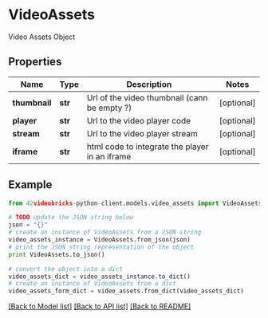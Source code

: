 # VideoAssets

Video Assets Object

## Properties
Name | Type | Description | Notes
------------ | ------------- | ------------- | -------------
**thumbnail** | **str** | Url of the video thumbnail (cann be empty ?) | [optional] 
**player** | **str** | Url to the video player code | [optional] 
**stream** | **str** | Url to the video player stream | [optional] 
**iframe** | **str** | html code to integrate the player in an iframe | [optional] 

## Example

```python
from 42videobricks-python-client.models.video_assets import VideoAssets

# TODO update the JSON string below
json = "{}"
# create an instance of VideoAssets from a JSON string
video_assets_instance = VideoAssets.from_json(json)
# print the JSON string representation of the object
print VideoAssets.to_json()

# convert the object into a dict
video_assets_dict = video_assets_instance.to_dict()
# create an instance of VideoAssets from a dict
video_assets_form_dict = video_assets.from_dict(video_assets_dict)
```
[[Back to Model list]](../README.md#documentation-for-models) [[Back to API list]](../README.md#documentation-for-api-endpoints) [[Back to README]](../README.md)


